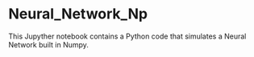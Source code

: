 # Neural_Network_Np
This Jupyther notebook contains a Python code that simulates a Neural Network built in Numpy. 
